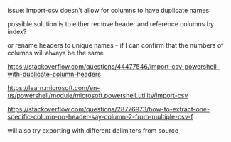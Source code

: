 issue: import-csv doesn't allow for columns to have duplicate names

possible solution is to either remove header and reference columns by index?

or rename headers to unique names - if I can confirm that the numbers of columns will always be the same

https://stackoverflow.com/questions/44477546/import-csv-powershell-with-duplicate-column-headers

https://learn.microsoft.com/en-us/powershell/module/microsoft.powershell.utility/import-csv

https://stackoverflow.com/questions/28776973/how-to-extract-one-specific-column-no-header-say-column-2-from-multiple-csv-f

will also try exporting with different delimiters from source
